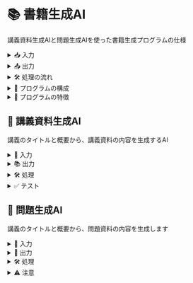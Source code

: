 # 📚 書籍生成AI
講義資料生成AIと問題生成AIを使った書籍生成プログラムの仕様

<details>
<summary>📥 入力</summary>

- カリキュラムのYAMLファイル（`syllabus.yaml`）
  - 各週のタイトルと概要が記載されたYAMLファイル
</details>

<details>
<summary>📤 出力</summary>

- `book`ディレクトリ
  - 大項目 ディレクトリ
   - 中項目.md

</details>

<details>
<summary>🛠️ 処理の流れ</summary>

1. `syllabus.yaml`を読み込み、大項目と中項目を取得 📖
2. 大項目ごとに`book/`の中にディレクトリを作成 📂
3. 各大項目のディレクトリについて以下の処理を繰り返す：
   1. 中項目ごとにMarkdownファイルを作成 📝 
   2. 講義資料生成AIを使って、中項目のタイトルと小項目から講義資料を生成 🤖📚
   3. 問題生成AIを使って、中項目のタイトルと小項目から問題集を生成 🤖❓
   4. 生成された講義資料と問題集を中項目のファイルに追記 ✍️
   5. 中項目の小項目を目次として追加 📋
4. 完成した各中項目のファイルを`book/`の対応するディレクトリに出力 💾
</details>

<details>
<summary>📝 プログラムの構成</summary>

以下のファイルは作成し、記述をする必要があります

- `main.py`
  - メインの処理を行うPythonスクリプト 
  - `curriculum.yaml`の読み込み、AIの呼び出し、大項目ごとのフォルダ作成と中項目ごとの資料生成を行う 📂🤖
- `book`ディレクトリ
  - 大項目 ディレクトリ
   - 中項目.md

- `lecture_generator.py`
  - 講義資料生成AIの仕様書（`AIdocs/講義資料生成AI.md`）を読み込み、Claude APIを使って講義資料を生成する関数 `generate_lecture_content()` を定義 📝🤖
- `quiz_generator.py`
  - 問題生成AIの仕様書（`AIdocs/問題生成AI.md`）を読み込み、Claude APIを使って問題を生成する関数 `generate_quiz_content()` を定義 ❓🤖



</details>

<details>
<summary>🌟 プログラムの特徴</summary>

- 📝 YAMLファイルでカリキュラムの構造を柔軟に定義可能！
- 🤖 講義資料生成AIと問題生成AIの2つのAIを組み合わせて自動生成！
- 📚 生成された資料は1つのMarkdownファイルにまとめて書籍として出力！
</details>


## 📝 講義資料生成AI

講義のタイトルと概要から、講義資料の内容を生成するAI

<details>
<summary>🎯 入力</summary>

- 講義のタイトル (テキスト): {lecture_title}
- 講義の概要 (テキスト): {lecture_description}
</details>

<details>
<summary>📚 出力</summary>

- md形式の研修資料 (テキスト)
</details>

<details>
<summary>🛠️ 処理</summary>

以下の構成で、講義のタイトルと概要から、わかりやすく体系的な講義資料を生成します。学習者が講義内容を効果的に理解し、実践的なスキルを身につけられるような資料を目指します。

1. 📋 目次（リンク付き）
   - 講義資料の各セクションへのリンクを含む目次を作成します。 
   - 目次のリンクをクリックすると、該当セクションにジャンプできます。
    -（例: <a id="introduction"></a>）

2. 📝 {lecture_title}の説明（1000文字程度）
   - 講義のタイトル（{lecture_title}）について、1000文字程度でわかりやすく説明します。
   - 講義の概要や目的、学習内容などを簡潔にまとめます。

3. 🔍 詳細解説（5つのトピック、各500文字）  
   - 講義の内容を5つのトピックに分けて、各トピックを500文字程度で詳しく解説します。
   - トピックごとに、重要なポイントや具体例を交えながら、わかりやすく説明します。

4. ✏️ 各トピックの例題と解説
   - 各トピックについて、理解を深めるための例題を提示します。 
   - 例題の問題文と解答、解説を記載し、学習者が実践的に理解できるようにします。

5. 📚 専門用語の表形式まとめ
   - 講義で登場した専門用語を表形式でまとめます。
   - 用語の意味や説明を簡潔に記載し、学習者が専門用語を整理・理解しやすいようにします。
</details>

<details>
<summary>✅ テスト</summary>

- [ ] 目次にリンクが付いているか（例: <a id="introduction"></a>）
- [ ] {lecture_title}が実際の講義タイトルに置き換えられているか
- [ ] 詳細解説が5つのトピックについて、各500文字程度で説明されているか
- [ ] 各トピックに例題と解説が付いているか 
- [ ] 専門用語が表形式でまとめられているか
</details>




## 📝 問題生成AI
講義のタイトルと概要から、問題資料の内容を生成します

<details>
<summary>🎯 入力</summary>

- 講義のタイトル: {lecture_title}
- 講義の概要: {lecture_description}
</details>

<details>
<summary>📝 出力</summary>

- 4択問題を5つ生成
  - 目次（リンクで飛ぶことができるように <a id="introduction"></a> など利用）
  - 実践問題（思考力を要する基礎問題）
    - 課題と解説（5つ）
  - 4択問題
    - 回答、解説はトグルにする
    - 解説には引用を載せる
    - 形式は以下の通り
      <details>
      <summary>問題1: DALL·E 3 で生成できる画像の最大サイズは？</summary>

      - a. 512x512
      - b. 1024x1024 
      - c. 1792x1792
      - d. 2048x2048

      <details>
      <summary>回答と解説</summary>

      回答: b. 1024x1024

      DALL·E 3 では、1024x1024, 1024x1792, 1792x1024 の3つのサイズから選択できます。最大サイズは 1792x1024 です。
      </details>
      </details>
</details>

<details>
<summary>🛠️ 処理</summary>

1. 講義のタイトルと概要から、4択問題を5つ生成
2. 目次を作成（リンク付き）
4. 4択問題を5つ作成
   - 回答と解説はトグルで表示
   - 解説には引用を載せる
5. 実践問題を5つ作成
   - 思考力を要する基礎問題
</details>

<details>
<summary>⚠️ 注意</summary>

- 目次にはリンクを付ける（例: <a id="introduction"></a>）
- 4択問題の選択肢と解説は、講義の内容に即したものにする
- 解説には、講義資料からの引用を含める
</details>



